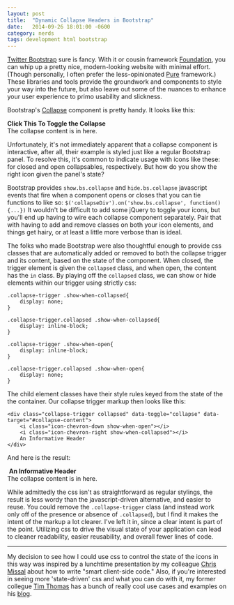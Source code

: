 ```yaml
---
layout: post
title:  "Dynamic Collapse Headers in Bootstrap"
date:   2014-09-26 18:01:00 -0600
category: nerds
tags: development html bootstrap
---
```


[Twitter Bootstrap](http://getbootstrap.com/) sure is fancy. With it or cousin framework [Foundation](http://foundation.zurb.com/), you can whip up a pretty nice, modern-looking website with minimal effort. (Though personally, I often prefer the less-opinionated [Pure](http://purecss.io/) framework.) These libraries and tools provide the groundwork and components to style your way into the future, but also leave out some of the nuances to enhance your user experience to primo usability and slickness.

Bootstrap's [Collapse](http://getbootstrap.com/javascript/#collapse) component is pretty handy. It looks like this:

<div class="panel panel-default">
  <div class="panel-heading">
    <div data-toggle="collapse" data-parent="#accordion" data-target="#collapseSample">
      <strong>Click This To Toggle the Collapse</strong>
    </div>
  </div>
  <div id="collapseSample" class="panel-collapse collapse">
    <div class="panel-body">
        The collapse content is in here.
    </div>
  </div>
</div>

<p>Unfortunately, it's not immediately apparent that a collapse component is interactive, after all, their example is styled just like a regular Bootstrap panel. To resolve this, it's common to indicate usage with icons like these: <i class="fa fa-chevron-right"></i> <i class="fa fa-chevron-down"></i> for closed and open collapsables, respectively. But how do you show the right icon given the panel's state?</p>

Bootstrap provides `show.bs.collapse` and `hide.bs.collapse` javascript events that fire when a component opens or closes that you can tie functions to like so: `$('collapseDiv').on('show.bs.collapse', function(){...})` It wouldn't be difficult to add some jQuery to toggle your icons, but you'll end up having to wire each collapse component separately. Pair that with having to add and remove classes on both your icon elements, and things get hairy, or at least a little more verbose than is ideal.

The folks who made Bootstrap were also thoughtful enough to provide css classes that are automatically added or removed to both the collapse trigger and its content, based on the state of the component. When closed, the trigger element is given the `collapsed` class, and when open, the content has the `in` class. By playing off the `collapsed` class, we can show or hide elements within our trigger using strictly css:

```
.collapse-trigger .show-when-collapsed{
    display: none;
}

.collapse-trigger.collapsed .show-when-collapsed{
    display: inline-block;
}

.collapse-trigger .show-when-open{
    display: inline-block;
}

.collapse-trigger.collapsed .show-when-open{
    display: none;
}
```
The child element classes have their style rules keyed from the state of the the container.
Our collapse trigger markup then looks like this:
```
<div class="collapse-trigger collapsed" data-toggle="collapse" data-target="#collapse-content">
	<i class="icon-chevron-down show-when-open"></i>
    <i class="icon-chevron-right show-when-collapsed"></i>
    An Informative Header
</div>
```
And here is the result:
<div class="panel panel-default">
  <div class="panel-heading">
    <div data-toggle="collapse" data-target="#collapseWithIcon" class="collapse-trigger collapsed">
    	<i class="fa fa-chevron-down show-when-open"></i>
    	<i class="fa fa-chevron-right show-when-collapsed"></i>
      <strong>An Informative Header</strong>
    </div>
  </div>
  <div id="collapseWithIcon" class="panel-collapse collapse">
    <div class="panel-body">
        The collapse content is in here.
    </div>
  </div>
</div>

While admittedly the css isn't as straightforward as regular stylings, the result is less wordy than the javascript-driven alternative, and easier to reuse. You could remove the `.collapse-trigger` class (and instead work only off of the presence or absence of `.collapsed`), but I find it makes the intent of the markup a lot clearer. I've left it in, since a clear intent is part of the point. Utilizing css to drive the visual state of your application can lead to cleaner readability, easier reusability, and overall fewer lines of code.

---
My decision to see how I could use css to control the state of the icons in this way was inspired by a lunchtime presentation by my colleague [Chris Missal](http://twitter.com/ChrisMissal) about how to write "smart client-side code." Also, if you're interested in seeing more 'state-driven' css and what you can do with it, my former collegue [Tim Thomas](http://twitter.com/timgthomas) has a bunch of really cool use cases and examples on his [blog](http://timgthomas.com/).



<style>
  .collapse-trigger .show-when-collapsed{ display: none; }

  .collapse-trigger.collapsed .show-when-collapsed{ display: inline-block; }

  .collapse-trigger .show-when-open{ display: inline-block; }

  .collapse-trigger.collapsed .show-when-open{ display: none; }
</style>
